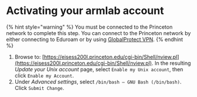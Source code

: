 # Activating your armlab account

{% hint style="warning" %}
You must be connected to the Princeton network to complete this step. You can connect to the Princeton network by either connecting to Eduroam or by using [GlobalProtect VPN](https://princeton.service-now.com/service?id=kb\_article\&sys\_id=KB0012373).
{% endhint %}

1. Browse to: [https://eisess200l.princeton.edu/cgi-bin/Shell/nview.pl](https://eisess200l.princeton.edu/cgi-bin/Shell/nview.pl). In the resulting _Update your Unix account_ page, select `Enable my Unix account`, then click `Enable my Account`.
2. Under _Advanced settings_, select `/bin/bash – GNU Bash (/bin/bash)`. Click `Submit Change`.

